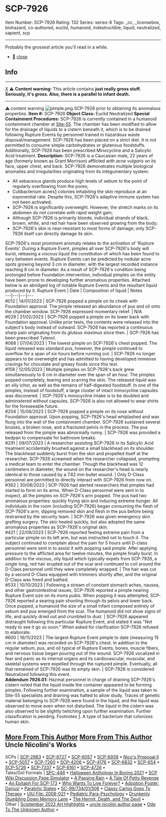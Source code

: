 # SCP-7926
Item Number: SCP-7926
Rating: 132
Series: series-8
Tags: _cc, _licensebox, biohazard, co-authored, euclid, humanoid, indestructible, liquid, neutralized, sapient, scp

---

Probably the grossest article you'll read in a while.
  * [](javascript:;)
[close](javascript:;)
## Info
* * *
[X](javascript:;)
⚠️ **Content warning:** This article contains **just really gross stuff. Seriously, it's gross. Also, there is a parallel to infant death.**
* * *

⚠️ content warning 
![pimple.png](https://scp-wiki.wdfiles.com/local--files/scp-7926/pimple.png)
SCP-7926 prior to obtaining its anomalous properties.
**Item #:** SCP-7926
**Object Class:** Euclid Neutralized
**Special Containment Procedures:** SCP-7926 is currently contained in a humanoid containment chamber at [Site-55](/secure-facility-dossier-site-55). The chamber has been modified to allow for the drainage of liquids to a cistern beneath it, which is to be drained following Rupture Events by personnel trained in hazardous waste disposal/management.
SCP-7926 has been placed on a strict diet. It is not permitted to consume simple carbohydrates or glutenous foodstuffs. Additionally, SCP-7926 has been prescribed Minocycline and a Salicylic Acid treatment.
**Description:** SCP-7926 is a Caucasian male, 22 years of age (formerly known as Grant Morrison) afflicted with _acne vulgaris_ on its face, upper chest, and back. SCP-7926 demonstrates multiple biological anomalies and irregularities originating from its integumentary system:
  * All sebaceous glands produce high levels of sebum to the point of regularly overflowing from the pores;
  * Cutibacterium acnes[1](javascript:;) colonies inhabiting the skin reproduce at an exponential rate. Despite this, SCP-7926's adaptive immune system has not been activated;
  * SCP-7926 is significantly overweight. However, the stretch marks on its abdomen do not correlate with rapid weight gain;
  * Although SCP-7926 is primarily blonde, individual strands of black, brown, white, and red hair have been observed growing from the body;
  * SCP-7926's skin is near-resistant to most forms of damage; only SCP-7926 itself can directly damage its skin.

SCP-7926's most prominent anomaly relates to the activation of 'Rupture Events'. During a Rupture Event, pimples all over SCP-7926's body will burst, releasing a viscous liquid the constitution of which has been found to vary between events. Rupture Events can be predicted by nodular acne spots growing beyond 3 cm in diameter, with the largest recorded instance reaching 8 cm in diameter.
As a result of SCP-7926's condition being prolonged before Foundation intervention, individual pimples on the entity have been prone to developing further anomalous properties.
Attached below is an abridged log of notable Rupture Events and the resultant liquid produced by it.
Rupture Event | Date | Composition of liquid | Notes  
---|---|---|---  
#012 | 14/01/2023 | SCP-7926 popped a pimple on its cheek with Foundation approval. The pimple released an abundance of pus and oil onto the chamber window. SCP-7926 expressed momentary relief. | N/A  
#029 | 21/02/2023 | SCP-7926 popped a pimple on its lower back with Foundation approval. Unlike prior tests, the contents were released into the subject's body instead of outward. SCP-7926 has reported a continuous sharp pain originating from its _gluteus maximus_ since then. | SCP-7926 has been prescribed Tylenol.  
#068 | 07/04/2023 | The lowest pimple on SCP-7926's chest popped. The liquid released was standard pus, however, the pimple continued to overflow for a span of six hours before running out. | SCP-7926 no longer appears to be overweight and has admitted to having developed immense cravings for chocolate and greasy foods since this test.  
#158 | 12/05/2023 | Multiple pimples on SCP-7926's back grew simultaneously to 8 cm in diameter over the span of an hour. The pimples popped completely, tearing and scarring the skin. The released liquid was an oily ichor, as well as the remains of half-digested foodstuff. In one of the pimples, instead of foodstuff, a large cluster of intact minocycline capsules was discovered. | SCP-7926's minocycline intake is to be doubled and administered without capsules. SCP-7926 is also not allowed to wear shirts for the foreseeable future.  
#204 | 15/06/2023 | SCP-7926 popped a pimple on its nose without Foundation approval. Upon popping, SCP-7926's head whiplashed and was flung into the wall of the containment chamber. SCP-7926 sustained several bruises, a broken nose, and a fractured pelvis in the process. The pus released from the pimple was abnormally runny. | SCP-7926 was provided a bedpan to compensate for bathroom breaks.  
#291 | 09/07/2023 | A researcher assisting SCP-7926 in its Salicylic Acid treatment accidentally brushed against a small blackhead on its shoulder. The blackhead suddenly burst from the skin and propelled itself at the researcher. SCP-7926 screamed when the researcher collapsed, prompting a medical team to enter the chamber. Though the blackhead was 12 centimeters in diameter; the wound on the researcher's head is nearly identical to those caused by a 7.62 mm bullet wound. | Only D-Class personnel are permitted to directly interact with SCP-7926 from now on.  
#362 | 30/08/2023 | SCP-7926 had alerted researchers that pimples had started to form on its arms. When D-Class personnel were sent in to inspect, all the pimples on SCP-7926's arm popped. The pus had two anomalous properties: quickly frying skin and inducing extreme hunger. All individuals in the room (including SCP-7926) began consuming the flesh of SCP-7926's arm, dipping removed skin and flesh in the pus before being restrained by the security team. | SCP-7926 was given emergency skin grafting surgery. The skin healed quickly, but also adopted the same anomalous properties as SCP-7926's original skin.  
#421 | 22/09/2023 | SCP-7926 reported feeling extreme pain from a particular pimple on its left arm, but was instructed not to touch it. The subject continued to complain about the pain for 5 hours until D-class personnel were sent in to assist it with popping said pimple. After applying pressure to the afflicted area for twelve minutes, the pimple finally burst. In addition to the viscous, oily liquid which typically expels from SCP-7926, a single long, red hair erupted out of the scar and continued to coil around the D-Class personnel until they were completely wrapped. | The hair was cut by a second D-Class equipped with trimmers shortly after, and the original D-Class was freed and bathed.  
#533 | 10/10/2023 | Following a stream of constant stomach aches, nausea, and other gastrointestinal issues, SCP-7926 reported a pimple nearing Rupture Event size on its _mons pubis_. When popping it was attempted, SCP-7926 reported a searing pain shooting through its pelvis and lower back. Once popped, a humanoid the size of a small infant composed entirely of sebum and pus emerged from the scar. The humanoid did not show signs of life, and quickly dried out and crumbled to dust. | SCP-7926 appeared distraught following this particular Rupture Event, and stated it was "Not ready to see it go so soon." When asked for clarification SCP-7926 refused to elaborate.  
#600 | 16/11/2023 | The largest Rupture Event pimple to date (measuring 15 cm in diameter) was recorded on SCP-7926's chest. In addition to the regular sebum, pus, and oil typical of Rupture Events, bones, muscle fibers, and nervous tissue began pouring out of the wound. SCP-7926 vocalized in fear and panic as its internal organs and its cardiovascular, muscular, and skeletal systems were expelled through the ruptured pimple. Eventually, all that remained of SCP-7926 was its empty skin. | SCP-7926 is considered Neutralized following this event.  
**Addendum 7926.01:** Hazmat personnel in charge of draining SCP-7926's cistern noted that the liquid inside the container appeared to be forming pimples. Following further examination, a sample of the liquid was taken to Site-55 specialists and draining was halted to allow study. Traces of genetic material belonging to SCP-7926 were found in the liquid, and the liquid was observed to move even when not disturbed. The liquid in the cistern was also observed to be slightly twitching upon further examination.
Further classification is pending.
Footnotes
[1](javascript:;). A type of bacterium that colonizes human skin.
  
  
  

[More From This Author](javascript:;)
[More From This Author](javascript:;)
Uncle Nicolini's Works  
---  
SCPs |  [SCP-2983](/scp-2983) • [SCP-8727](/scp-8727) • [SCP-6057](/scp-6057) • [SCP-6938](/scp-6938) • [Nico's Proposal II](/nicos-proposal-ii) • [SCP-5057](/scp-5057) • [SCP-7260](/scp-7260) • [SCP-4206](/scp-4206) • [SCP-4176](/scp-4176) • [SCP-6832](/scp-6832) • [SCP-654](/scp-654) • [SCP-5726](/scp-5726) • [SCP-7337](/scp-7337) • [SCP-6161](/scp-6161) • [SCP-4726](/scp-4726) •  
Tales/GoI Formats |  [SPC-446](/spc-446) • [Halloween Anthology In Boring 2021](/halloween-anthology-boring-2021) • [SCP Wiki Discussion Page Simulator](/scp-wiki-discussion-page-simulator) • [A Passing Rain](/a-passing-rain) • [A Tale Of Petty Revenge](/a-tale-about-petty-revenge) • [An Epitaph For SCP-173](/an-epitaph-for-scp-173) • [Who Wants To Live Forever?](/who-wants-to-live-forever) • [Adoption Poster: Darius!](/adoption-poster-darius) • [Paralytic States](/paralytic-states) • [SC-99/734/01/506](/sc-99-734-01-506) • [Classy Carlos Goes To Therapy](/classy-carlos-goes-to-therapy) • [UIU File: 2008-021](/uiu-file-2008-21) • [Pediatric Para-Psychology](/pediatric-para-psychology) • [Drunkenly Stumbling Down Memory Lane](/drunkenly-stumbling-down-memory-lane) • [The Hermit, Death, and The Devil](/the-hermit-death-and-the-devil) •  
Other |  [Sciptember 2022 Art Highlights](/sciptember-2022-art) • [uncle nicolini author page](/uncle-nicolini-author-page) • [Ode To The Unknown Author](/ode-to-the-unknown-author) •